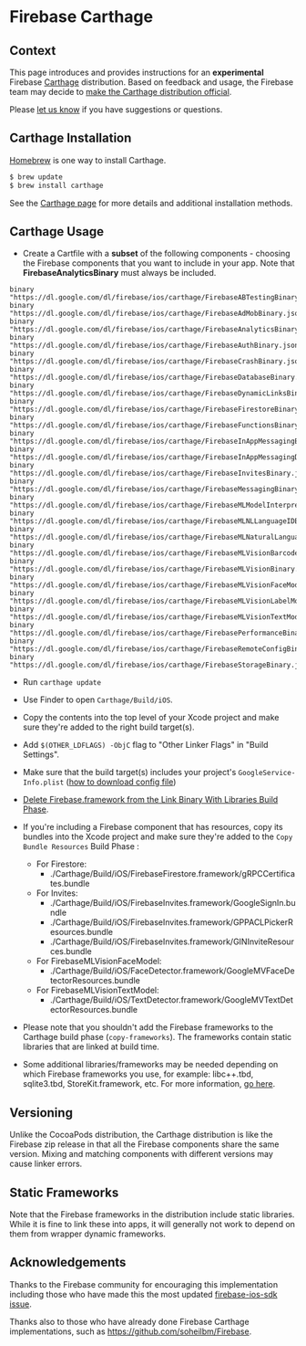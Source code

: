 # Firebase Carthage

## Context

This page introduces and provides instructions for an **experimental** Firebase
[Carthage](https://github.com/Carthage/Carthage) distribution. Based on
feedback and usage, the Firebase team may decide to [make the Carthage
distribution official](https://github.com/firebase/firebase-ios-sdk/issues/1862).

Please [let us know](https://github.com/firebase/firebase-ios-sdk/issues) if you
have suggestions or questions.

## Carthage Installation

[Homebrew](http://brew.sh/) is one way to install Carthage.

```bash
$ brew update
$ brew install carthage
```

See the
[Carthage page](https://github.com/Carthage/Carthage#installing-carthage) for
more details and additional installation methods.

## Carthage Usage

- Create a Cartfile with a **subset** of the following components - choosing the
Firebase components that you want to include in your app. Note that
**FirebaseAnalyticsBinary** must always be included.
```
binary "https://dl.google.com/dl/firebase/ios/carthage/FirebaseABTestingBinary.json"
binary "https://dl.google.com/dl/firebase/ios/carthage/FirebaseAdMobBinary.json"
binary "https://dl.google.com/dl/firebase/ios/carthage/FirebaseAnalyticsBinary.json"
binary "https://dl.google.com/dl/firebase/ios/carthage/FirebaseAuthBinary.json"
binary "https://dl.google.com/dl/firebase/ios/carthage/FirebaseCrashBinary.json"
binary "https://dl.google.com/dl/firebase/ios/carthage/FirebaseDatabaseBinary.json"
binary "https://dl.google.com/dl/firebase/ios/carthage/FirebaseDynamicLinksBinary.json"
binary "https://dl.google.com/dl/firebase/ios/carthage/FirebaseFirestoreBinary.json"
binary "https://dl.google.com/dl/firebase/ios/carthage/FirebaseFunctionsBinary.json"
binary "https://dl.google.com/dl/firebase/ios/carthage/FirebaseInAppMessagingBinary.json"
binary "https://dl.google.com/dl/firebase/ios/carthage/FirebaseInAppMessagingDisplayBinary.json"
binary "https://dl.google.com/dl/firebase/ios/carthage/FirebaseInvitesBinary.json"
binary "https://dl.google.com/dl/firebase/ios/carthage/FirebaseMessagingBinary.json"
binary "https://dl.google.com/dl/firebase/ios/carthage/FirebaseMLModelInterpreterBinary.json"
binary "https://dl.google.com/dl/firebase/ios/carthage/FirebaseMLNLLanguageIDBinary.json"
binary "https://dl.google.com/dl/firebase/ios/carthage/FirebaseMLNaturalLanguageBinary.json"
binary "https://dl.google.com/dl/firebase/ios/carthage/FirebaseMLVisionBarcodeModelBinary.json"
binary "https://dl.google.com/dl/firebase/ios/carthage/FirebaseMLVisionBinary.json"
binary "https://dl.google.com/dl/firebase/ios/carthage/FirebaseMLVisionFaceModelBinary.json"
binary "https://dl.google.com/dl/firebase/ios/carthage/FirebaseMLVisionLabelModelBinary.json"
binary "https://dl.google.com/dl/firebase/ios/carthage/FirebaseMLVisionTextModelBinary.json"
binary "https://dl.google.com/dl/firebase/ios/carthage/FirebasePerformanceBinary.json"
binary "https://dl.google.com/dl/firebase/ios/carthage/FirebaseRemoteConfigBinary.json"
binary "https://dl.google.com/dl/firebase/ios/carthage/FirebaseStorageBinary.json"
```
- Run `carthage update`
- Use Finder to open `Carthage/Build/iOS`.
- Copy the contents into the top level of your Xcode project and make sure
    they're added to the right build target(s).
- Add `$(OTHER_LDFLAGS) -ObjC` flag to "Other Linker Flags" in "Build Settings".
- Make sure that the build target(s) includes your project's `GoogleService-Info.plist` ([how to download config file](https://support.google.com/firebase/answer/7015592))
- [Delete Firebase.framework from the Link Binary With Libraries Build Phase](https://github.com/firebase/firebase-ios-sdk/issues/911#issuecomment-372455235).
- If you're including a Firebase component that has resources, copy its bundles
    into the Xcode project and make sure they're added to the
    `Copy Bundle Resources` Build Phase :
    - For Firestore:
        - ./Carthage/Build/iOS/FirebaseFirestore.framework/gRPCCertificates.bundle
    - For Invites:
        - ./Carthage/Build/iOS/FirebaseInvites.framework/GoogleSignIn.bundle
        - ./Carthage/Build/iOS/FirebaseInvites.framework/GPPACLPickerResources.bundle
        - ./Carthage/Build/iOS/FirebaseInvites.framework/GINInviteResources.bundle
    - For FirebaseMLVisionFaceModel:
        - ./Carthage/Build/iOS/FaceDetector.framework/GoogleMVFaceDetectorResources.bundle
    - For FirebaseMLVisionTextModel:
        - ./Carthage/Build/iOS/TextDetector.framework/GoogleMVTextDetectorResources.bundle

- Please note that you shouldn't add the Firebase frameworks to the Carthage build phase (`copy-frameworks`). The frameworks contain static libraries that are linked at build time.

- Some additional libraries/frameworks may be needed depending on which Firebase frameworks you use, for example: libc++.tbd, sqlite3.tbd, StoreKit.framework, etc. For more information, [go here](https://github.com/firebase/firebase-ios-sdk/issues/9#issuecomment-387947163).

## Versioning

Unlike the CocoaPods distribution, the Carthage distribution is like the
Firebase zip release in that all the Firebase components share the same version.
Mixing and matching components with different versions may cause linker errors.

## Static Frameworks

Note that the Firebase frameworks in the distribution include static libraries.
While it is fine to link these into apps, it will generally not work to depend
on them from wrapper dynamic frameworks.

## Acknowledgements

Thanks to the Firebase community for encouraging this implementation including
those who have made this the most updated
[firebase-ios-sdk](https://github.com/firebase/firebase-ios-sdk)
[issue](https://github.com/firebase/firebase-ios-sdk/issues/9).

Thanks also to those who have already done Firebase Carthage implementations,
such as https://github.com/soheilbm/Firebase.
